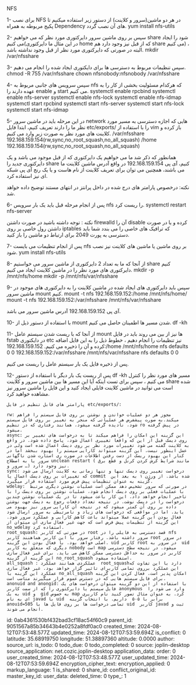 NFS

1- برای نصب NFS در هر دو ماشین(سرور و کلاینت) از دستور زیر استفاده میکنیم تا پکیج مربوطه به همراه Dependency  های آن نصب گردد.
yum install nfs-utils

2- سپس بر روی ماشین سرور دایرکتوری مورد نظر که می خواهیم share شود را ایجاد می کنیم(در این مثال ما دایرکتوری home که از قبل نیز وجود دارد هم share می کنیم) ، البته در صورتی که دایرکتوری مورد نظر از قبل وجود نداشته باشد.
mkdir /var/nfsshare

3- سپس تنظیمات مربوط به دسترسی ها برای دایکتوری ایجاد شده را انجام می دهیم.
chmod -R 755 /var/nfsshare
chown nfsnobody:nfsnobody /var/nfsshare

4- سپس سرویس های جانبی مربوط به nfs که هرکدام مسئولیت بخشی از کار را به عهده دارند را enable و start می کنیم.
systemctl enable rpcbind
systemctl enable nfs-server
systemctl enable nfs-lock
systemctl enable nfs-idmap
systemctl start rpcbind
systemctl start nfs-server
systemctl start nfs-lock
systemctl start nfs-idmap

5- در این مرحله باید در ماشین سرور network هایی که اجازه دسترسی به مسیر مورد نظر ما را دارند تعریف کنیم، ابتدا فایل etc/exports/ را با استفاده از vim باز کرده و کلاینت های مورد نظر به صورت زیر وارد می کنیم.
/var/nfsshare    192.168.159.154(rw,sync,no_root_squash,no_all_squash)
/home            192.168.159.154(rw,sync,no_root_squash,no_all_squash)

همانطور که ذکر شد ما می خواهیم یک دایرکتوری که از قبل موجود می باشد و یک دایرکتوری جدید را share کنیم، آی پی 192.168.159.154 در واقع آدرس ماشین کلاینت ما می باشند، همچنین می توان برای تعریف کلاینت از نام هاست و یا یک رنج آی پی شبکه ای نیز استفاده کرد.

نکته: درخصوص پارامتر های درج شده در داخل پرانتز در انتهای مستند توضیح داده خواهد شد.

6- پس از انجام مرحله قبل باید یک بار سرویس nfs را ریست کرد.
systemctl restart nfs-server

نکته : توجه داشته باشید در صورت داشتن firewalld آن را disable کرده و یا در صورت داشتن رول خاصی بر روی iptables که ترافیک های خاصی را می بندد شما باید دسترسی به پورت 2049 برای ارتباط دو ماشین را باز کنید.

7- پس از انجام تنظیمات می بایست nfs بر روی ماشین یا ماشین های کلاینت نیز نصب شود.
yum install nfs-utils

8- از آنجا که ما به تعداد 2 دایرکتوری از ماشین سرور می خواستیم share کنیم دایرکتوری های مورد نظر را در ماشین کلاینت ایجاد می کنیم.
mkdir -p /mnt/nfs/home
mkdir -p /mnt/nfs/var/nfsshare

9- سپس باید دایرکتوری های ایجاد شده در ماشین کلاینت را به دایرکتوری های موجود در ماشین سرور mount کنیم.
mount -t nfs 192.168.159.152:/home /mnt/nfs/home/
 mount -t nfs 192.168.159.152:/var/nfsshare /mnt/nfs/var/nfsshare

آی پی 192.168.159.152 آدرس ماشین سرور می باشد.

10- با استفاده از دستور ذیل از mount شدن مسیر ها اطمینان حاصل می کنیم.
df -kh

11- از آنجا که با ریست شدن سیستم عامل mount ها نیز از بین می روند باید در فایل fstab در دایکتوری etc نیز تنظیمات را انجام دهیم ، خطوط ذیل را به این فایل اضافه کرده و آن را ذخیره می کنیم.
192.168.159.152:/home    /mnt/nfs/home   nfs defaults 0 0
192.168.159.152:/var/nfsshare    /mnt/nfs/var/nfsshare   nfs defaults 0 0

پس از ذخیره فایل یک بار سیستم عامل را ریست می کنیم.

12- پس از ریست یک بار دیگر با استفاده از دستور df -kh مسیر های مورد نظر را کنترل می کنیم ، سپس برای تست اینکه آیا این مسیر ها بین ماشین سرور و کلاینت share شده است می توانید در ماشین کلاینت فایلی ایجاد کنید و این فایل را ماشین سرور نیز مشاهده خواهید کرد.

    پارامتر های قابل تنظیم در فایل etc/exports/:

    rw: مجوز هر دو عملیات خواندن و نوشتن بر روی فایل سیستم را فراهم میکند.به صورت پیشفرض هر عملیاتی که منجر به تغییر بر روی فایل سیستم شود، نادیده گرفته میشود، همانند رفتاری که در تنظیم ro در پیش گرفته میشود.
    async: این گزینه این امکان را فراهم میکند تا به درخواست های تغییر بر روی دیسک قبل از این که واقعا تغییری اعمال شود، پاسخ داده شود. در واقع به کلاینت گفته می شود تغییرات مورد نظر بر روی دیسک اعمال شده است ولی در عمل اینطور نیست. این گزینه میتواند کارایی سیستم را بهبود ببخشد اما در کنار این بهبود ریسک از دست رفتن اطلاعات در صورت ری استارت شدن ناگهانی سرور یا به اصطلاح unclean restart ( مانند شرایط کرش کردن کرنل و قطع برق سرور و …) نیز وجود دارد.
    sync: درخواست تغییر روی دیسک تنها و تنها زمانی به کلاینت ارسال می شود که تغییرات بر روی دیسک اعمال یا commit  شده باشد. از ورژن ۱ به بعد این گزینه به عنوان تنظیمات پیش فرض مورد استفاده قرار میگیرد.
    wdelay:  در صورتی که سرور تشخیص دهد ممکن است عملیات نوشتن دیگری مرتبط با عملیات فعلی بر روی دیسک انجام شود، عملیات نوشتن بر روی دیسک را با تاخیر انجام خواهد داد. این کار باعث میشود تا در یک عملیات نوشتن چندین درخواست را در دیسک نوشت. در نتیجه تعداد دفعات رجوع به دیسک جهت نوشتن داده بر روی آن کمتر میشود که در نتیجه آن کارایی سرور نیز بهبود می یابد. اما در مواقعی که درخواست های زیاد و نامرتبطی به سرور ارسال شود فعال بودن این گزینه عملا میتواند باعث کاهش کارایی و عملکرد سرور شود. این گزینه از تنظیمات پیش فرض است که جهت غیر فعال سازی آن میتوان از no_wdelay استفاده کرد.
    root_squash: در صورتی که کاربر root قصد دسترسی به فایلی را در nfs ‌ سرور داشته باشد. رفتار سرور با این کاربر هماهنند کاربر root در سرور اصلی خواهد بود. با فعال بودن این گزینه. uid کاربر root در سرور به  uid دیگری که متعلق به کاربر nobody است map میشود. در نتیجه سطح دسترسی کاربر در سرور به حداقل دسترسی ممکن کاهش می باید. برای غیر فعال سازی این گزینه از گزینه no_root_squash استفاده میشود.
    all_squash : عملکردی همانند عملکرد  root_squash‌دارد با این تفاوت که این عملکرد برروی تمامی کاربرای تاثیر گزار خواهد بود. غیر فعال سازی عملکرد این گزینه با no_all_squash امکان پذیر است. فعال کردن این گزینه برای فایل سیستم هایی که در دسترس عموم قرار میگیرند مناسب است.
    anonuid and anongid: با استفاده از این دو گزینه میتوان درخواست های یک فایل سیستم یا دایرکتوری را که از سمت کاربر anonymous  وارد می شود را به یک uid و  gid به خصوص map کرد. به عنوان مثال تصور کنید نام کاریری ای به نام javad با uid ‌ برابر با ۵۰۵  داریم. با انتخاب گزینه anouid=505 تمامی درخواست ها بر روی فایل ها با uid  کاربر javad ثبت و انجام می شوند.







id: 0ab4361530bf432bad3cf18ac54f60c9
parent_id: 9051567a85b34643b4e0252a8fdf0ac0
created_time: 2024-08-12T07:53:48.577Z
updated_time: 2024-08-12T07:53:59.694Z
is_conflict: 0
latitude: 35.68919750
longitude: 51.38897360
altitude: 0.0000
author: 
source_url: 
is_todo: 0
todo_due: 0
todo_completed: 0
source: joplin-desktop
source_application: net.cozic.joplin-desktop
application_data: 
order: 0
user_created_time: 2024-08-12T07:53:48.577Z
user_updated_time: 2024-08-12T07:53:59.694Z
encryption_cipher_text: 
encryption_applied: 0
markup_language: 1
is_shared: 0
share_id: 
conflict_original_id: 
master_key_id: 
user_data: 
deleted_time: 0
type_: 1